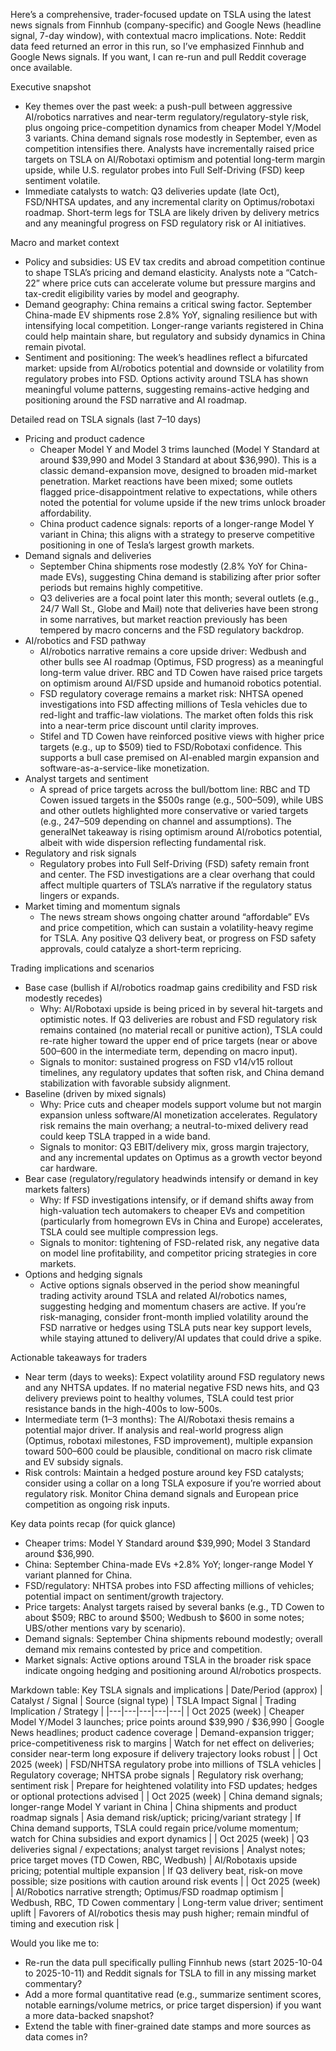 Here’s a comprehensive, trader-focused update on TSLA using the latest news signals from Finnhub (company-specific) and Google News (headline signal, 7-day window), with contextual macro implications. Note: Reddit data feed returned an error in this run, so I’ve emphasized Finnhub and Google News signals. If you want, I can re-run and pull Reddit coverage once available.

Executive snapshot
- Key themes over the past week: a push-pull between aggressive AI/robotics narratives and near-term regulatory/regulatory-style risk, plus ongoing price-competition dynamics from cheaper Model Y/Model 3 variants. China demand signals rose modestly in September, even as competition intensifies there. Analysts have incrementally raised price targets on TSLA on AI/Robotaxi optimism and potential long-term margin upside, while U.S. regulator probes into Full Self-Driving (FSD) keep sentiment volatile.
- Immediate catalysts to watch: Q3 deliveries update (late Oct), FSD/NHTSA updates, and any incremental clarity on Optimus/robotaxi roadmap. Short-term legs for TSLA are likely driven by delivery metrics and any meaningful progress on FSD regulatory risk or AI initiatives.

Macro and market context
- Policy and subsidies: US EV tax credits and abroad competition continue to shape TSLA’s pricing and demand elasticity. Analysts note a “Catch-22” where price cuts can accelerate volume but pressure margins and tax-credit eligibility varies by model and geography.
- Demand geography: China remains a critical swing factor. September China-made EV shipments rose 2.8% YoY, signaling resilience but with intensifying local competition. Longer-range variants registered in China could help maintain share, but regulatory and subsidy dynamics in China remain pivotal.
- Sentiment and positioning: The week’s headlines reflect a bifurcated market: upside from AI/robotics potential and downside or volatility from regulatory probes into FSD. Options activity around TSLA has shown meaningful volume patterns, suggesting remains-active hedging and positioning around the FSD narrative and AI roadmap.

Detailed read on TSLA signals (last 7–10 days)
- Pricing and product cadence
  - Cheaper Model Y and Model 3 trims launched (Model Y Standard at around $39,990 and Model 3 Standard at about $36,990). This is a classic demand-expansion move, designed to broaden mid-market penetration. Market reactions have been mixed; some outlets flagged price-disappointment relative to expectations, while others noted the potential for volume upside if the new trims unlock broader affordability.
  - China product cadence signals: reports of a longer-range Model Y variant in China; this aligns with a strategy to preserve competitive positioning in one of Tesla’s largest growth markets.
- Demand signals and deliveries
  - September China shipments rose modestly (2.8% YoY for China-made EVs), suggesting China demand is stabilizing after prior softer periods but remains highly competitive.
  - Q3 deliveries are a focal point later this month; several outlets (e.g., 24/7 Wall St., Globe and Mail) note that deliveries have been strong in some narratives, but market reaction previously has been tempered by macro concerns and the FSD regulatory backdrop.
- AI/robotics and FSD pathway
  - AI/robotics narrative remains a core upside driver: Wedbush and other bulls see AI roadmap (Optimus, FSD progress) as a meaningful long-term value driver. RBC and TD Cowen have raised price targets on optimism around AI/FSD upside and humanoid robotics potential.
  - FSD regulatory coverage remains a market risk: NHTSA opened investigations into FSD affecting millions of Tesla vehicles due to red-light and traffic-law violations. The market often folds this risk into a near-term price discount until clarity improves.
  - Stifel and TD Cowen have reinforced positive views with higher price targets (e.g., up to $509) tied to FSD/Robotaxi confidence. This supports a bull case premised on AI-enabled margin expansion and software-as-a-service-like monetization.
- Analyst targets and sentiment
  - A spread of price targets across the bull/bottom line: RBC and TD Cowen issued targets in the $500s range (e.g., $500–$509), while UBS and other outlets highlighted more conservative or varied targets (e.g., $247–$509 depending on channel and assumptions). The generalNet takeaway is rising optimism around AI/robotics potential, albeit with wide dispersion reflecting fundamental risk.
- Regulatory and risk signals
  - Regulatory probes into Full Self-Driving (FSD) safety remain front and center. The FSD investigations are a clear overhang that could affect multiple quarters of TSLA’s narrative if the regulatory status lingers or expands.
- Market timing and momentum signals
  - The news stream shows ongoing chatter around “affordable” EVs and price competition, which can sustain a volatility-heavy regime for TSLA. Any positive Q3 delivery beat, or progress on FSD safety approvals, could catalyze a short-term repricing.

Trading implications and scenarios
- Base case (bullish if AI/robotics roadmap gains credibility and FSD risk modestly recedes)
  - Why: AI/Robotaxi upside is being priced in by several hit-targets and optimistic notes. If Q3 deliveries are robust and FSD regulatory risk remains contained (no material recall or punitive action), TSLA could re-rate higher toward the upper end of price targets (near or above $500–$600 in the intermediate term, depending on macro input).
  - Signals to monitor: sustained progress on FSD v14/v15 rollout timelines, any regulatory updates that soften risk, and China demand stabilization with favorable subsidy alignment.
- Baseline (driven by mixed signals)
  - Why: Price cuts and cheaper models support volume but not margin expansion unless software/AI monetization accelerates. Regulatory risk remains the main overhang; a neutral-to-mixed delivery read could keep TSLA trapped in a wide band.
  - Signals to monitor: Q3 EBIT/delivery mix, gross margin trajectory, and any incremental updates on Optimus as a growth vector beyond car hardware.
- Bear case (regulatory/regulatory headwinds intensify or demand in key markets falters)
  - Why: If FSD investigations intensify, or if demand shifts away from high-valuation tech automakers to cheaper EVs and competition (particularly from homegrown EVs in China and Europe) accelerates, TSLA could see multiple compression legs.
  - Signals to monitor: tightening of FSD-related risk, any negative data on model line profitability, and competitor pricing strategies in core markets.
- Options and hedging signals
  - Active options signals observed in the period show meaningful trading activity around TSLA and related AI/robotics names, suggesting hedging and momentum chasers are active. If you’re risk-managing, consider front-month implied volatility around the FSD narrative or hedges using TSLA puts near key support levels, while staying attuned to delivery/AI updates that could drive a spike.

Actionable takeaways for traders
- Near term (days to weeks): Expect volatility around FSD regulatory news and any NHTSA updates. If no material negative FSD news hits, and Q3 delivery previews point to healthy volumes, TSLA could test prior resistance bands in the high-400s to low-500s.
- Intermediate term (1–3 months): The AI/Robotaxi thesis remains a potential major driver. If analysis and real-world progress align (Optimus, robotaxi milestones, FSD improvement), multiple expansion toward $500–$600 could be plausible, conditional on macro risk climate and EV subsidy signals.
- Risk controls: Maintain a hedged posture around key FSD catalysts; consider using a collar on a long TSLA exposure if you’re worried about regulatory risk. Monitor China demand signals and European price competition as ongoing risk inputs.

Key data points recap (for quick glance)
- Cheaper trims: Model Y Standard around $39,990; Model 3 Standard around $36,990.
- China: September China-made EVs +2.8% YoY; longer-range Model Y variant planned for China.
- FSD/regulatory: NHTSA probes into FSD affecting millions of vehicles; potential impact on sentiment/growth trajectory.
- Price targets: Analyst targets raised by several banks (e.g., TD Cowen to about $509; RBC to around $500; Wedbush to $600 in some notes; UBS/other mentions vary by scenario).
- Demand signals: September China shipments rebound modestly; overall demand mix remains contested by price and competition.
- Market signals: Active options around TSLA in the broader risk space indicate ongoing hedging and positioning around AI/robotics prospects.

Markdown table: Key TSLA signals and implications
| Date/Period (approx) | Catalyst / Signal | Source (signal type) | TSLA Impact Signal | Trading Implication / Strategy |
|---|---|---|---|---|
| Oct 2025 (week) | Cheaper Model Y/Model 3 launches; price points around $39,990 / $36,990 | Google News headlines; product cadence coverage | Demand-expansion trigger; price-competitiveness risk to margins | Watch for net effect on deliveries; consider near-term long exposure if delivery trajectory looks robust |
| Oct 2025 (week) | FSD/NHTSA regulatory probe into millions of TSLA vehicles | Regulatory coverage; NHTSA probe signals | Regulatory risk overhang; sentiment risk | Prepare for heightened volatility into FSD updates; hedges or optional protections advised |
| Oct 2025 (week) | China demand signals; longer-range Model Y variant in China | China shipments and product roadmap signals | Asia demand risk/uptick; pricing/variant strategy | If China demand supports, TSLA could regain price/volume momentum; watch for China subsidies and export dynamics |
| Oct 2025 (week) | Q3 deliveries signal / expectations; analyst target revisions | Analyst notes; price target moves (TD Cowen, RBC, Wedbush) | AI/Robotaxis upside pricing; potential multiple expansion | If Q3 delivery beat, risk-on move possible; size positions with caution around risk events |
| Oct 2025 (week) | AI/Robotics narrative strength; Optimus/FSD roadmap optimism | Wedbush, RBC, TD Cowen commentary | Long-term value driver; sentiment uplift | Favorers of AI/robotics thesis may push higher; remain mindful of timing and execution risk |

Would you like me to:
- Re-run the data pull specifically pulling Finnhub news (start 2025-10-04 to 2025-10-11) and Reddit signals for TSLA to fill in any missing market commentary?
- Add a more formal quantitative read (e.g., summarize sentiment scores, notable earnings/volume metrics, or price target dispersion) if you want a more data-backed snapshot?
- Extend the table with finer-grained date stamps and more sources as data comes in?